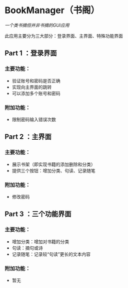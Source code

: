 # BookManager（书阁）
*一个类书摘但并非书摘的GUI应用*

此应用主要分为三大部分：登录界面、主界面、特殊功能界面

## Part 1 ：登录界面

### 主要功能：
- 验证账号和密码是否正确
- 实现向主界面的跳转
- 可以添加多个账号和密码

### 附加功能：
- 限制密码输入错误次数

## Part 2 ：主界面

### 主要功能：
- 展示书架（即实现书籍的添加删除和分类）
- 提供三个按钮：增加分类、句读、记录随笔

### 附加功能：
- 修改密码

## Part 3 ：三个功能界面

### 主要功能：
- 增加分类：增加对书籍的分类
- 句读：摘句或诗
- 记录随笔：记录较“句读”更长的文本内容

### 附加功能：
- 暂无
